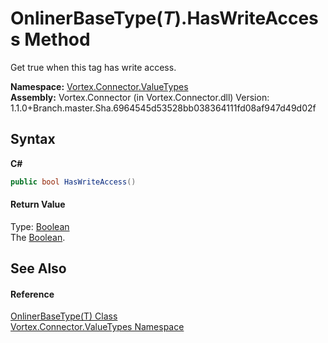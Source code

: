 # OnlinerBaseType(*T*).HasWriteAccess Method 
 

Get true when this tag has write access.

**Namespace:**&nbsp;<a href="N_Vortex_Connector_ValueTypes.md">Vortex.Connector.ValueTypes</a><br />**Assembly:**&nbsp;Vortex.Connector (in Vortex.Connector.dll) Version: 1.1.0+Branch.master.Sha.6964545d53528bb038364111fd08af947d49d02f

## Syntax

**C#**<br />
``` C#
public bool HasWriteAccess()
```


#### Return Value
Type: <a href="http://msdn2.microsoft.com/en-us/library/a28wyd50" target="_blank">Boolean</a><br />The <a href="http://msdn2.microsoft.com/en-us/library/a28wyd50" target="_blank">Boolean</a>.

## See Also


#### Reference
<a href="T_Vortex_Connector_ValueTypes_OnlinerBaseType_1.md">OnlinerBaseType(T) Class</a><br /><a href="N_Vortex_Connector_ValueTypes.md">Vortex.Connector.ValueTypes Namespace</a><br />